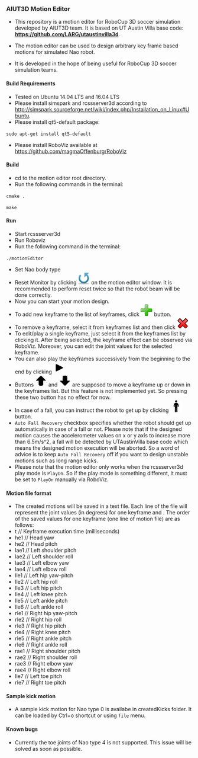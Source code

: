 ### AIUT3D Motion Editor

* This repository is a motion editor for RoboCup 3D soccer simulation developed by AIUT3D team. It is based on UT Austin Villa base code:
__https://github.com/LARG/utaustinvilla3d__.

* The motion editor can be used to design arbitrary key frame based motions for simulated Nao robot.

* It is developed in the hope of being useful for RoboCup 3D soccer simulation teams.

#### Build Requirements
* Tested on Ubuntu 14.04 LTS and 16.04 LTS
* Please install simspark and rcssserver3d according to http://simspark.sourceforge.net/wiki/index.php/Installation_on_Linux#Ubuntu.
* Please install qt5-default package:

`sudo apt-get install qt5-default`
* Please install RoboViz available at https://github.com/magmaOffenburg/RoboViz
#### Build
* cd to the motion editor root directory.
* Run the following commands in the terminal:

`cmake .`

`make`
#### Run
* Start rcssserver3d
* Run Roboviz
* Run the following command in the terminal:

`./motionEditor`
* Set Nao body type
* Reset Monitor by clicking
![alt text](./icon32x32/reset-icon32x32.png)
on the motion editor window. It is recommended to perform reset twice so that the robot beam will be done correctly.
* Now you can start your motion design.
* To add new keyframe to the list of keyframes, click
![alt text](https://github.com/navid-hoseini/aiut3d-nao-motion-editor/blob/master/icon32x32/add-icon32x32.png) button.
* To remove a keyframe, select it from keyframes list and then click
![alt text](https://github.com/navid-hoseini/aiut3d-nao-motion-editor/blob/master/icon32x32/Close-2-icon32x32.png)
* To edit/play a single keyframe, just select it from the keyframes list by clicking it. After being selected, the keyframe effect can be observed via RoboViz. Moreover, you can edit the joint values for the selected keyframe.
* You can also play the keyframes successively from the beginning to the end by clicking
![alt text](https://github.com/navid-hoseini/aiut3d-nao-motion-editor/blob/master/icon32x32/play-icon-32x32.png)
* Buttons
![alt text](https://github.com/navid-hoseini/aiut3d-nao-motion-editor/blob/master/icon32x32/Arrows-Up-icon32x32.png)
and
![alt text](https://github.com/navid-hoseini/aiut3d-nao-motion-editor/blob/master/icon32x32/Arrows-Down-icon32x32.png)
are supposed to move a keyframe up or down in the keyframes list. But this feature is not implemented yet. So pressing these two button has no effect for now.
* In case of a fall, you can instruct the robot to get up by clicking
<img src="https://github.com/navid-hoseini/aiut3d-nao-motion-editor/blob/master/icon32x32/getup512x512.png" width="32"> button.
* `Auto Fall Recovery` checkbox specifies whether the robot should get up automatically in case of a fall or not. Please note that if the designed motion causes the accelerometer values on x or y axis to increase more than 6.5m/s^2, a fall will be detected by UTAustinVilla base code which means the designed motion execution will be aborted. So a word of advice is to keep `Auto Fall Recovery` off if you want to design unstable motions such as long range kicks.
* Please note that the motion editor only works when the rcssserver3d play mode is `PlayOn`. So if the play mode is something different, it must be set to `PlayOn` manually via RoboViz.
#### Motion file format
* The created motions will be saved in a text file. Each line of the file will represent the joint values (in degrees) for one keyframe and . The order of the saved values for one keyframe (one line of motion file) are as follows:
* t     // Keyframe execution time (milliseconds)
* he1   // Head yaw
* he2   // Head pitch
* lae1  // Left shoulder pitch
* lae2  // Left shoulder roll
* lae3  // Left elbow yaw
* lae4  // Left elbow roll
* lle1  // Left hip yaw-pitch
* lle2  // Left hip roll
* lle3  // Left hip pitch
* lle4  // Left knee pitch
* lle5  // Left ankle pitch
* lle6  // Left ankle roll
* rle1  // Right hip yaw-pitch
* rle2  // Right hip roll
* rle3  // Right hip pitch
* rle4  // Right knee pitch
* rle5  // Right ankle pitch
* rle6  // Right ankle roll
* rae1  // Right shoulder pitch
* rae2  // Right shoulder roll
* rae3  // Right elbow yaw
* rae4  // Right elbow roll
* lle7  // Left toe pitch
* rle7  // Right toe pitch

#### Sample kick motion
* A sample kick motion for Nao type 0 is availabe in createdKicks folder. It can be loaded by Ctrl+o shortcut or using `file` menu.

#### Known bugs
* Currently the toe joints of Nao type 4 is not supported. This issue will be solved as soon as possible.
